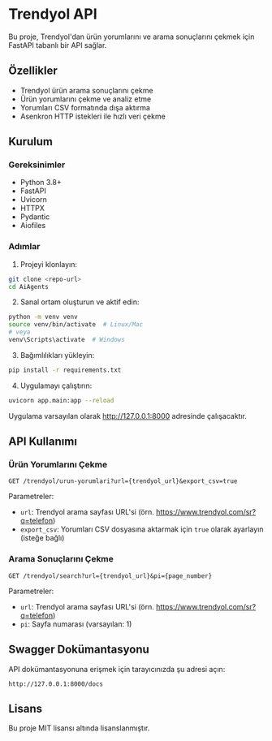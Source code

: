 # Trendyol API

Bu proje, Trendyol'dan ürün yorumlarını ve arama sonuçlarını çekmek için FastAPI tabanlı bir API sağlar.

## Özellikler

- Trendyol ürün arama sonuçlarını çekme
- Ürün yorumlarını çekme ve analiz etme
- Yorumları CSV formatında dışa aktırma
- Asenkron HTTP istekleri ile hızlı veri çekme

## Kurulum

### Gereksinimler

- Python 3.8+
- FastAPI
- Uvicorn
- HTTPX
- Pydantic
- Aiofiles

### Adımlar

1. Projeyi klonlayın:
```bash
git clone <repo-url>
cd AiAgents
```

2. Sanal ortam oluşturun ve aktif edin:
```bash
python -m venv venv
source venv/bin/activate  # Linux/Mac
# veya
venv\Scripts\activate  # Windows
```

3. Bağımlılıkları yükleyin:
```bash
pip install -r requirements.txt
```

4. Uygulamayı çalıştırın:
```bash
uvicorn app.main:app --reload
```

Uygulama varsayılan olarak http://127.0.0.1:8000 adresinde çalışacaktır.

## API Kullanımı

### Ürün Yorumlarını Çekme

```
GET /trendyol/urun-yorumlari?url={trendyol_url}&export_csv=true
```

Parametreler:
- `url`: Trendyol arama sayfası URL'si (örn. https://www.trendyol.com/sr?q=telefon)
- `export_csv`: Yorumları CSV dosyasına aktarmak için `true` olarak ayarlayın (isteğe bağlı)

### Arama Sonuçlarını Çekme

```
GET /trendyol/search?url={trendyol_url}&pi={page_number}
```

Parametreler:
- `url`: Trendyol arama sayfası URL'si (örn. https://www.trendyol.com/sr?q=telefon)
- `pi`: Sayfa numarası (varsayılan: 1)

## Swagger Dokümantasyonu

API dokümantasyonuna erişmek için tarayıcınızda şu adresi açın:
```
http://127.0.0.1:8000/docs
```

## Lisans

Bu proje MIT lisansı altında lisanslanmıştır.
